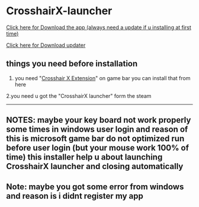 # CrosshairX-launcher
<a href="https://raw.githubusercontent.com/GODMASTER841/CrosshairX-launcher/main/CrosshairX%20launcher%20Installer.exe">Click here for Download the app (always need a update if u installing at first time)</a>

<a href="https://raw.githubusercontent.com/GODMASTER841/CrosshairX-launcher/main/updater.zip">Click here for Download updater</a>

things you need before installation 
----------------------------------------
1. you need "<a href="https://apps.microsoft.com/detail/9nmn2z9tzp22?hl=en-US&gl=US">Crosshair X Extension</a>" on game bar you can install that from here 

2.you need u got the "CrosshairX launcher" form the steam

--------------------------------------
NOTES: maybe your key board not work properly some times in windows user login and reason of this is microsoft game bar do not optimized run before user login
(but your mouse work 100% of time)
this installer help u about launching CrosshairX launcher and closing automatically
-----------------------------
Note: maybe you got some error from windows and reason is i didnt register my app 
---------------------------------------------------------------------------------
